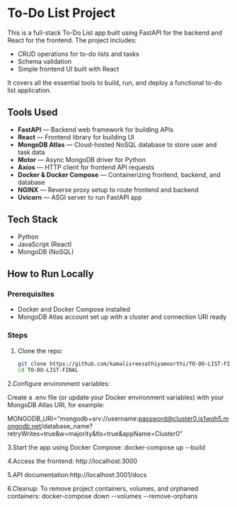 # To-Do List Project

This is a full-stack To-Do List app built using FastAPI for the backend and React for the frontend. The project includes:

- CRUD operations for to-do lists and tasks
- Schema validation
- Simple frontend UI built with React

It covers all the essential tools to build, run, and deploy a functional to-do list application.

## Tools Used

- **FastAPI** — Backend web framework for building APIs
- **React** — Frontend library for building UI
- **MongoDB Atlas** — Cloud-hosted NoSQL database to store user and task data
- **Motor** — Async MongoDB driver for Python
- **Axios** — HTTP client for frontend API requests
- **Docker & Docker Compose** — Containerizing frontend, backend, and database
- **NGINX** — Reverse proxy setup to route frontend and backend
- **Uvicorn** — ASGI server to run FastAPI app

## Tech Stack

- Python
- JavaScript (React)
- MongoDB (NoSQL)

## How to Run Locally

### Prerequisites

- Docker and Docker Compose installed
- MongoDB Atlas account set up with a cluster and connection URI ready

### Steps

1. Clone the repo:

   ```bash
   git clone https://github.com/kamalisreesathiyamoorthi/TO-DO-LIST-FINAL.git
   cd TO-DO-LIST-FINAL

2.Configure environment variables:

Create a .env file (or update your Docker environment variables) with your MongoDB Atlas URI, for example:

MONGODB_URI="mongodb+srv://username:password@cluster0.is1woh5.mongodb.net/database_name?retryWrites=true&w=majority&tls=true&appName=Cluster0"

3.Start the app using Docker Compose: docker-compose up --build

4.Access the frontend: http://localhost:3000

5.API documentation:http://localhost:3001/docs

6.Cleanup:
To remove project containers, volumes, and orphaned containers: docker-compose down --volumes --remove-orphans

